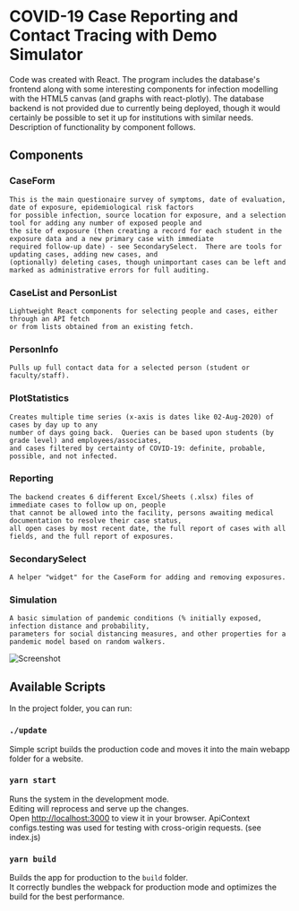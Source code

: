# COVID-19 Case Reporting and Contact Tracing with Demo Simulator

Code was created with React.
The program includes the database's frontend along with some interesting components for infection modelling with
the HTML5 canvas (and graphs with react-plotly). The database backend is not provided due to currently being deployed,
though it would certainly be possible to set it up for institutions with similar needs.  Description of functionality
by component follows.

## Components

### CaseForm 
    This is the main questionaire survey of symptoms, date of evaluation, date of exposure, epidemiological risk factors
    for possible infection, source location for exposure, and a selection tool for adding any number of exposed people and 
    the site of exposure (then creating a record for each student in the exposure data and a new primary case with immediate 
    required follow-up date) - see SecondarySelect.  There are tools for updating cases, adding new cases, and
    (optionally) deleting cases, though unimportant cases can be left and marked as administrative errors for full auditing.

### CaseList and PersonList 
    Lightweight React components for selecting people and cases, either through an API fetch
    or from lists obtained from an existing fetch.

### PersonInfo 
    Pulls up full contact data for a selected person (student or faculty/staff).

### PlotStatistics
    Creates multiple time series (x-axis is dates like 02-Aug-2020) of cases by day up to any
    number of days going back.  Queries can be based upon students (by grade level) and employees/associates,
    and cases filtered by certainty of COVID-19: definite, probable, possible, and not infected.
    
### Reporting
    The backend creates 6 different Excel/Sheets (.xlsx) files of immediate cases to follow up on, people
    that cannot be allowed into the facility, persons awaiting medical documentation to resolve their case status,
    all open cases by most recent date, the full report of cases with all fields, and the full report of exposures.

### SecondarySelect
    A helper "widget" for the CaseForm for adding and removing exposures.

### Simulation
    A basic simulation of pandemic conditions (% initially exposed, infection distance and probability,
    parameters for social distancing measures, and other properties for a pandemic model based on random walkers.
![Screenshot](https://github.com/lukeczapla/react-frontend/blob/master/snapshot.png?raw=true)

    
## Available Scripts

In the project folder, you can run:

### `./update`

Simple script builds the production code and moves it into the main webapp folder for a website.

### `yarn start`

Runs the system in the development mode.\
Editing will reprocess and serve up the changes.\
Open [http://localhost:3000](http://localhost:3000) to view it in your browser.
ApiContext configs.testing was used for testing with cross-origin requests. (see index.js)

### `yarn build`

Builds the app for production to the `build` folder.\
It correctly bundles the webpack for production mode and optimizes the build for the best performance.

